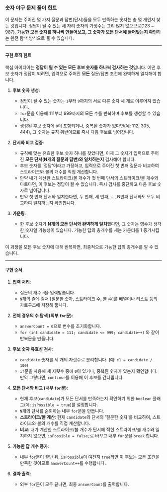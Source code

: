 ### **숫자 야구 문제 풀이 힌트**

이 문제는 주어진 몇 가지 질문과 답변(단서)들을 모두 만족하는 숫자는 총 몇 개인지 찾는 것입니다. 정답이 될 수 있는 세 자리 숫자의 가짓수는 그리 많지 않으므로(123 ~ 987), **가능한 모든 숫자를 하나씩 만들어보고, 그 숫자가 모든 단서에 들어맞는지 확인**하는 완전 탐색 방식으로 풀 수 있습니다.

---

#### **구현 로직 힌트**

핵심 아이디어는 **정답이 될 수 있는 모든 후보 숫자를 하나씩 검사하는 것**입니다. 어떤 후보 숫자가 정답이 되려면, 입력으로 주어진 **모든** 질문/답변 조건에 완벽하게 일치해야 합니다.

1.  **후보 숫자 생성**:
    * 정답이 될 수 있는 숫자는 `1`부터 `9`까지의 서로 다른 숫자 세 개로 이루어져 있습니다.
    * `for`문을 이용해 111부터 999까지의 모든 수를 반복하며 후보를 생성할 수 있습니다.
    * 생성된 후보 숫자에 `0`이 포함되거나, 중복된 숫자가 있다면(예: 112, 305, 444), 그 숫자는 규칙 위반이므로 즉시 다음 후보로 넘어갑니다.

2.  **단서와 비교 검증**:
    * 규칙에 맞는 유효한 후보 숫자 하나를 찾았다면, 이제 그 숫자가 입력으로 주어진 **모든 단서(N개의 질문과 답변)와 일치하는지** 검사해야 합니다.
    * 후보 숫자를 '정답'이라고 가정하고, 입력으로 주어진 첫 번째 질문과 비교하여 스트라이크와 볼의 개수를 직접 계산합니다.
    * 만약 내가 계산한 스트라이크/볼 개수가 첫 번째 단서의 스트라이크/볼 개수와 다르다면, 이 후보는 정답이 될 수 없습니다. 즉시 검사를 중단하고 다음 후보 숫자로 넘어갑니다.
    * 만약 첫 번째 단서와 일치한다면, 두 번째, 세 번째, ..., N번째 단서와도 모두 비교하여 일치하는지 확인합니다.

3.  **카운팅**:
    * 한 후보 숫자가 **N개의 모든 단서와 완벽하게 일치**했다면, 그 숫자는 영수가 생각한 숫자일 가능성이 있습니다. 가능한 답의 총개수를 세는 카운터를 1 증가시킵니다.

이 과정을 모든 후보 숫자에 대해 반복하면, 최종적으로 가능한 답의 총개수를 알 수 있습니다.

---

#### **구현 순서**

1.  **입력 처리**:
    * 질문의 개수 `N`을 입력받습니다.
    * `N`개의 줄에 걸쳐 [질문한 숫자, 스트라이크 수, 볼 수]를 배열이나 리스트 등의 자료구조에 저장해 둡니다.

2.  **전체 경우의 수 탐색 (외부 `for`문)**:
    * `answerCount = 0`으로 변수를 초기화합니다.
    * `for (int candidate = 111; candidate <= 999; candidate++)` 와 같이 반복문을 만듭니다.

3.  **후보 숫자 유효성 검사**:
    * `candidate` 숫자를 세 개의 자릿수로 분리합니다. (예: `c1 = candidate / 100`)
    * `if`문을 사용해 세 자릿수 중에 `0`이 있거나, 중복된 숫자가 있는지 확인합니다. 만약 그렇다면, `continue`를 이용해 이 후보를 건너뜁니다.

4.  **모든 단서와 비교 (내부 `for`문)**:
    * 현재 후보(`candidate`)가 모든 단서를 만족하는지 확인하기 위한 `boolean` 플래그(예: `isPossible = true`)를 설정합니다.
    * `N`개의 단서를 순회하는 내부 `for`문을 만듭니다.
    * **스트라이크/볼 계산**: 현재 `candidate`와 단서의 '질문한 숫자'를 비교하여, 스트라이크와 볼의 개수를 직접 계산합니다.
    * **비교**: 내가 계산한 스트라이크/볼 개수가 단서에 적힌 스트라이크/볼 개수와 일치하지 않으면, `isPossible = false;`로 바꾸고 내부 `for`문을 `break` 합니다.

5.  **가능한 답 개수 증가**:
    * 내부 `for`문이 끝난 뒤, `isPossible`이 여전히 `true`라면 이 후보는 모든 조건을 만족한 것이므로 `answerCount++`를 수행합니다.

6.  **결과 출력**:
    * 외부 `for`문이 모두 끝나면, 최종 `answerCount`를 출력합니다.